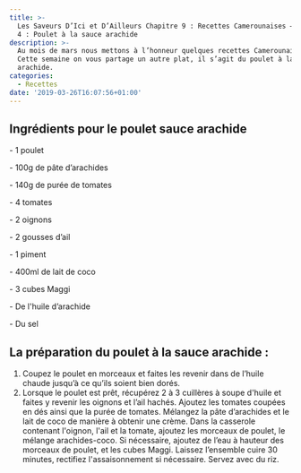 ```yaml
---
title: >-
  Les Saveurs D’Ici et D’Ailleurs Chapitre 9 : Recettes Camerounaises – Episode
  4 : Poulet à la sauce arachide
description: >-
  Au mois de mars nous mettons à l’honneur quelques recettes Camerounaises !
  Cette semaine on vous partage un autre plat, il s’agit du poulet à la sauce
  arachide.
categories:
  - Recettes
date: '2019-03-26T16:07:56+01:00'
---
```

## Ingrédients pour le poulet sauce arachide

\- 1 poulet

\- 100g de pâte d’arachides

\- 140g de purée de tomates

\- 4 tomates

\- 2 oignons

\- 2 gousses d’ail

\- 1 piment

\- 400ml de lait de coco

\- 3 cubes Maggi

\- De l'huile d’arachide

\- Du sel



## La préparation du poulet à la sauce arachide :

1. Coupez le poulet en morceaux et faites les revenir dans de l’huile chaude jusqu’à ce qu’ils soient bien dorés.
2. Lorsque le poulet est prêt, récupérez 2 à 3 cuillères à soupe d'huile et faites y revenir les oignons et l’ail hachés.
   Ajoutez les tomates coupées en dés ainsi que la purée de tomates.
   Mélangez la pâte d’arachides et le lait de coco de manière à obtenir une crème.
   Dans la casserole contenant l'oignon, l'ail et la tomate, ajoutez les morceaux de poulet, le mélange arachides-coco.
   Si nécessaire, ajoutez de l’eau à hauteur des morceaux de poulet, et les cubes Maggi.
   Laissez l’ensemble cuire 30 minutes, rectifiez l'assaisonnement si nécessaire.
   Servez avec du riz.
